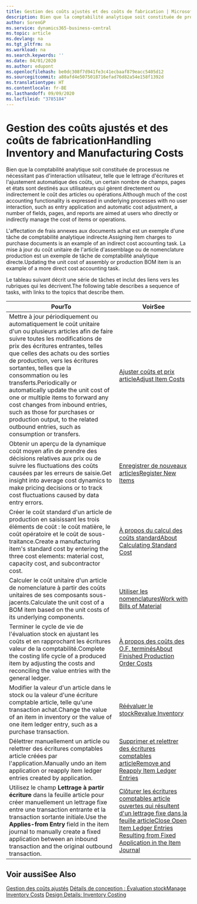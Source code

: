 ```yaml
---
title: Gestion des coûts ajustés et des coûts de fabrication | Microsoft Docs
description: Bien que la comptabilité analytique soit constituée de processus ne nécessitant pas d'interaction utilisateur, telle que le lettrage d'écritures et l'ajustement automatique des coûts, un certain nombre de champs, pages et états sont destinés aux utilisateurs qui gèrent directement ou indirectement le coût des articles ou opérations.
author: SorenGP
ms.service: dynamics365-business-central
ms.topic: article
ms.devlang: na
ms.tgt_pltfrm: na
ms.workload: na
ms.search.keywords: ''
ms.date: 04/01/2020
ms.author: edupont
ms.openlocfilehash: be0dc308f7d941fe3c41ecbaaf879eacc5405d12
ms.sourcegitcommit: a80afd4e5075018716efad76d82a54e158f1392d
ms.translationtype: HT
ms.contentlocale: fr-BE
ms.lasthandoff: 09/09/2020
ms.locfileid: "3785184"
---
```

# <a name="handling-inventory-and-manufacturing-costs"></a><span data-ttu-id="7b3ce-103">Gestion des coûts ajustés et des coûts de fabrication</span><span class="sxs-lookup"><span data-stu-id="7b3ce-103">Handling Inventory and Manufacturing Costs</span></span>
<span data-ttu-id="7b3ce-104">Bien que la comptabilité analytique soit constituée de processus ne nécessitant pas d'interaction utilisateur, telle que le lettrage d'écritures et l'ajustement automatique des coûts, un certain nombre de champs, pages et états sont destinés aux utilisateurs qui gèrent directement ou indirectement le coût des articles ou opérations.</span><span class="sxs-lookup"><span data-stu-id="7b3ce-104">Although much of the cost accounting functionality is expressed in underlying processes with no user interaction, such as entry application and automatic cost adjustment, a number of fields, pages, and reports are aimed at users who directly or indirectly manage the cost of items or operations.</span></span>  

 <span data-ttu-id="7b3ce-105">L'affectation de frais annexes aux documents achat est un exemple d'une tâche de comptabilité analytique indirecte.</span><span class="sxs-lookup"><span data-stu-id="7b3ce-105">Assigning item charges to purchase documents is an example of an indirect cost accounting task.</span></span> <span data-ttu-id="7b3ce-106">La mise à jour du coût unitaire de l'article d'assemblage ou de nomenclature production est un exemple de tâche de comptabilité analytique directe.</span><span class="sxs-lookup"><span data-stu-id="7b3ce-106">Updating the unit cost of assembly or production BOM item is an example of a more direct cost accounting task.</span></span>  

 <span data-ttu-id="7b3ce-107">Le tableau suivant décrit une série de tâches et inclut des liens vers les rubriques qui les décrivent.</span><span class="sxs-lookup"><span data-stu-id="7b3ce-107">The following table describes a sequence of tasks, with links to the topics that describe them.</span></span>   

|<span data-ttu-id="7b3ce-108">**Pour**</span><span class="sxs-lookup"><span data-stu-id="7b3ce-108">**To**</span></span>|<span data-ttu-id="7b3ce-109">**Voir**</span><span class="sxs-lookup"><span data-stu-id="7b3ce-109">**See**</span></span>|  
|------------|-------------|  
|<span data-ttu-id="7b3ce-110">Mettre à jour périodiquement ou automatiquement le coût unitaire d'un ou plusieurs articles afin de faire suivre toutes les modifications de prix des écritures entrantes, telles que celles des achats ou des sorties de production, vers les écritures sortantes, telles que la consommation ou les transferts.</span><span class="sxs-lookup"><span data-stu-id="7b3ce-110">Periodically or automatically update the unit cost of one or multiple items to forward any cost changes from inbound entries, such as those for purchases or production output, to the related outbound entries, such as consumption or transfers.</span></span>|[<span data-ttu-id="7b3ce-111">Ajuster coûts et prix article</span><span class="sxs-lookup"><span data-stu-id="7b3ce-111">Adjust Item Costs</span></span>](inventory-how-adjust-item-costs.md)|  
|<span data-ttu-id="7b3ce-112">Obtenir un aperçu de la dynamique coût moyen afin de prendre des décisions relatives aux prix ou de suivre les fluctuations des coûts causées par les erreurs de saisie.</span><span class="sxs-lookup"><span data-stu-id="7b3ce-112">Get insight into average cost dynamics to make pricing decisions or to track cost fluctuations caused by data entry errors.</span></span>|[<span data-ttu-id="7b3ce-113">Enregistrer de nouveaux articles</span><span class="sxs-lookup"><span data-stu-id="7b3ce-113">Register New Items</span></span>](inventory-how-register-new-items.md)|  
|<span data-ttu-id="7b3ce-114">Créer le coût standard d'un article de production en saisissant les trois éléments de coût : le coût matière, le coût opératoire et le coût de sous-traitance.</span><span class="sxs-lookup"><span data-stu-id="7b3ce-114">Create a manufacturing item's standard cost by entering the three cost elements: material cost, capacity cost, and subcontractor cost.</span></span>|[<span data-ttu-id="7b3ce-115">À propos du calcul des coûts standard</span><span class="sxs-lookup"><span data-stu-id="7b3ce-115">About Calculating Standard Cost</span></span>](finance-about-calculating-standard-cost.md)|  
|<span data-ttu-id="7b3ce-116">Calculer le coût unitaire d'un article de nomenclature à partir des coûts unitaires de ses composants sous-jacents.</span><span class="sxs-lookup"><span data-stu-id="7b3ce-116">Calculate the unit cost of a BOM item based on the unit costs of its underlying components.</span></span>|[<span data-ttu-id="7b3ce-117">Utiliser les nomenclatures</span><span class="sxs-lookup"><span data-stu-id="7b3ce-117">Work with Bills of Material</span></span>](inventory-how-work-BOMs.md)|  
|<span data-ttu-id="7b3ce-118">Terminer le cycle de vie de l'évaluation stock en ajustant les coûts et en rapprochant les écritures valeur de la comptabilité.</span><span class="sxs-lookup"><span data-stu-id="7b3ce-118">Complete the costing life cycle of a produced item by adjusting the costs and reconciling the value entries with the general ledger.</span></span>|[<span data-ttu-id="7b3ce-119">À propos des coûts des O.F. terminés</span><span class="sxs-lookup"><span data-stu-id="7b3ce-119">About Finished Production Order Costs</span></span>](finance-about-finished-production-order-costs.md)|  
|<span data-ttu-id="7b3ce-120">Modifier la valeur d'un article dans le stock ou la valeur d'une écriture comptable article, telle qu'une transaction achat.</span><span class="sxs-lookup"><span data-stu-id="7b3ce-120">Change the value of an item in inventory or the value of one item ledger entry, such as a purchase transaction.</span></span>|[<span data-ttu-id="7b3ce-121">Réévaluer le stock</span><span class="sxs-lookup"><span data-stu-id="7b3ce-121">Revalue Inventory</span></span>](inventory-how-revalue-inventory.md)|
|<span data-ttu-id="7b3ce-122">Délettrer manuellement un article ou relettrer des écritures comptables article créées par l'application.</span><span class="sxs-lookup"><span data-stu-id="7b3ce-122">Manually undo an item application or reapply item ledger entries created by application.</span></span>|[<span data-ttu-id="7b3ce-123">Supprimer et relettrer des écritures comptables article</span><span class="sxs-lookup"><span data-stu-id="7b3ce-123">Remove and Reapply Item Ledger Entries</span></span>](finance-how-to-remove-and-reapply-item-entries.md)|  
|<span data-ttu-id="7b3ce-124">Utilisez le champ **Lettrage à partir écriture** dans la feuille article pour créer manuellement un lettrage fixe entre une transaction entrante et la transaction sortante initiale.</span><span class="sxs-lookup"><span data-stu-id="7b3ce-124">Use the **Applies-from Entry** field in the item journal to manually create a fixed application between an inbound transaction and the original outbound transaction.</span></span>|[<span data-ttu-id="7b3ce-125">Clôturer les écritures comptables article ouvertes qui résultent d'un lettrage fixe dans la feuille article</span><span class="sxs-lookup"><span data-stu-id="7b3ce-125">Close Open Item Ledger Entries Resulting from Fixed Application in the Item Journal</span></span>](finance-how-to-close-open-item-ledger-entries-resulting-from-fixed-application-in-the-item-journal.md)|  

## <a name="see-also"></a><span data-ttu-id="7b3ce-126">Voir aussi</span><span class="sxs-lookup"><span data-stu-id="7b3ce-126">See Also</span></span>  
<span data-ttu-id="7b3ce-127">[Gestion des coûts ajustés](finance-manage-inventory-costs.md)
[Détails de conception : Évaluation stock](design-details-inventory-costing.md)</span><span class="sxs-lookup"><span data-stu-id="7b3ce-127">[Manage Inventory Costs](finance-manage-inventory-costs.md)
[Design Details: Inventory Costing](design-details-inventory-costing.md)</span></span>
